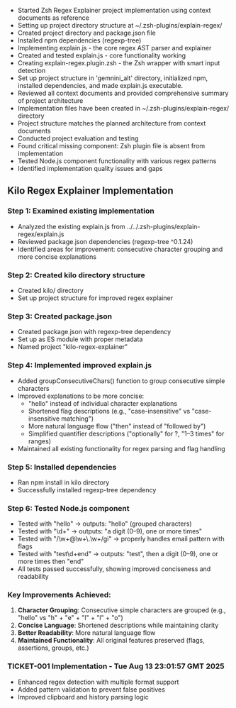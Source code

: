 - Started Zsh Regex Explainer project implementation using context documents as reference
- Setting up project directory structure at ~/.zsh-plugins/explain-regex/
- Created project directory and package.json file
- Installed npm dependencies (regexp-tree)
- Implementing explain.js - the core regex AST parser and explainer
- Created and tested explain.js - core functionality working
- Creating explain-regex.plugin.zsh - the Zsh wrapper with smart input detection
- Set up project structure in 'gemnini_alt' directory, initialized npm, installed dependencies, and made explain.js executable.
- Reviewed all context documents and provided comprehensive summary of project architecture
- Implementation files have been created in ~/.zsh-plugins/explain-regex/ directory
- Project structure matches the planned architecture from context documents
- Conducted project evaluation and testing
- Found critical missing component: Zsh plugin file is absent from implementation
- Tested Node.js component functionality with various regex patterns
- Identified implementation quality issues and gaps
## Kilo Regex Explainer Implementation

### Step 1: Examined existing implementation
- Analyzed the existing explain.js from ../../.zsh-plugins/explain-regex/explain.js
- Reviewed package.json dependencies (regexp-tree ^0.1.24)
- Identified areas for improvement: consecutive character grouping and more concise explanations

### Step 2: Created kilo directory structure
- Created kilo/ directory
- Set up project structure for improved regex explainer

### Step 3: Created package.json
- Created package.json with regexp-tree dependency
- Set up as ES module with proper metadata
- Named project "kilo-regex-explainer"

### Step 4: Implemented improved explain.js
- Added groupConsecutiveChars() function to group consecutive simple characters
- Improved explanations to be more concise:
  - "hello" instead of individual character explanations
  - Shortened flag descriptions (e.g., "case-insensitive" vs "case-insensitive matching")
  - More natural language flow ("then" instead of "followed by")
  - Simplified quantifier descriptions ("optionally" for ?, "1–3 times" for ranges)
- Maintained all existing functionality for regex parsing and flag handling

### Step 5: Installed dependencies
- Ran npm install in kilo directory
- Successfully installed regexp-tree dependency

### Step 6: Tested Node.js component
- Tested with "hello" → outputs: "hello" (grouped characters)
- Tested with "\\d+" → outputs: "a digit (0–9), one or more times"
- Tested with "/\\w+@\\w+\\.\\w+/gi" → properly handles email pattern with flags
- Tested with "test\\d+end" → outputs: "test", then a digit (0–9), one or more times then "end"
- All tests passed successfully, showing improved conciseness and readability

### Key Improvements Achieved:
1. **Character Grouping**: Consecutive simple characters are grouped (e.g., "hello" vs "h" + "e" + "l" + "l" + "o")
2. **Concise Language**: Shortened descriptions while maintaining clarity
3. **Better Readability**: More natural language flow
4. **Maintained Functionality**: All original features preserved (flags, assertions, groups, etc.)
### TICKET-001 Implementation - Tue Aug 13 23:01:57 GMT 2025
- Enhanced regex detection with multiple format support
- Added pattern validation to prevent false positives
- Improved clipboard and history parsing logic